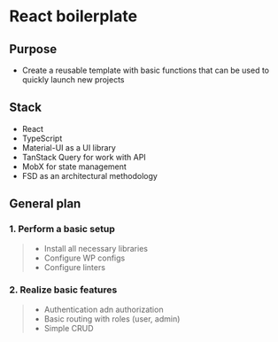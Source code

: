 # React boilerplate

## Purpose
- Create a reusable template with basic functions that can be used to quickly launch new projects

## Stack
- React
- TypeScript
- Material-UI as a UI library
- TanStack Query for work with API
- MobX for state management
- FSD as an architectural methodology

## General plan
###  1. Perform a basic setup
> + Install all necessary libraries
> + Configure WP configs
> + Configure linters
###  2. Realize basic features
> + Authentication adn authorization
> + Basic routing with roles (user, admin)
> + Simple CRUD
